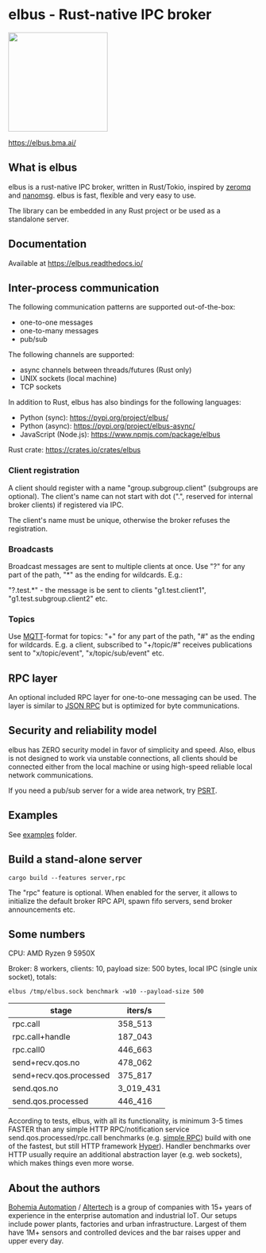 # elbus - Rust-native IPC broker

<img src="https://raw.githubusercontent.com/alttch/elbus/main/docs/images/logo-dark.svg"
width="200" />

<https://elbus.bma.ai/>

## What is elbus

elbus is a rust-native IPC broker, written in Rust/Tokio, inspired by
[zeromq](https://zeromq.org) and [nanomsg](https://nanomsg.org). elbus is fast,
flexible and very easy to use.

The library can be embedded in any Rust project or be used as a standalone
server.

## Documentation

Available at <https://elbus.readthedocs.io/>

## Inter-process communication

The following communication patterns are supported out-of-the-box:

* one-to-one messages
* one-to-many messages
* pub/sub

The following channels are supported:

* async channels between threads/futures (Rust only)
* UNIX sockets (local machine)
* TCP sockets

In addition to Rust, elbus has also bindings for the following languages:

* Python (sync): <https://pypi.org/project/elbus/>
* Python (async): <https://pypi.org/project/elbus-async/>
* JavaScript (Node.js): <https://www.npmjs.com/package/elbus>

Rust crate: <https://crates.io/crates/elbus>

### Client registration

A client should register with a name "group.subgroup.client" (subgroups are
optional). The client's name can not start with dot (".", reserved for internal
broker clients) if registered via IPC.

The client's name must be unique, otherwise the broker refuses the
registration.

### Broadcasts

Broadcast messages are sent to multiple clients at once. Use "?" for any part
of the path, "\*" as the ending for wildcards. E.g.:

"?.test.\*" - the message is be sent to clients "g1.test.client1",
"g1.test.subgroup.client2" etc.

### Topics

Use [MQTT](https://mqtt.org)-format for topics: "+" for any part of the path,
"#" as the ending for wildcards. E.g. a client, subscribed to "+/topic/#"
receives publications sent to "x/topic/event", "x/topic/sub/event" etc.

## RPC layer

An optional included RPC layer for one-to-one messaging can be used. The layer
is similar to [JSON RPC](https://www.jsonrpc.org/) but is optimized for byte
communications.

## Security and reliability model

elbus has ZERO security model in favor of simplicity and speed. Also, elbus is
not designed to work via unstable connections, all clients should be connected
either from the local machine or using high-speed reliable local network
communications.

If you need a pub/sub server for a wide area network, try
[PSRT](https://github.com/alttch/psrt/).

## Examples

See [examples](https://github.com/alttch/elbus/tree/main/examples) folder.

## Build a stand-alone server

```
cargo build --features server,rpc
```

The "rpc" feature is optional. When enabled for the server, it allows to
initialize the default broker RPC API, spawn fifo servers, send broker
announcements etc.

## Some numbers

CPU: AMD Ryzen 9 5950X

Broker: 8 workers, clients: 10, payload size: 500 bytes, local IPC (single unix
socket), totals:

```shell
elbus /tmp/elbus.sock benchmark -w10 --payload-size 500
```

| stage                    | iters/s     |
|--------------------------|-------------|
| rpc.call                 | 358\_513    |
| rpc.call+handle          | 187\_043    |
| rpc.call0                | 446\_663    |
| send+recv.qos.no         | 478\_062    |
| send+recv.qos.processed  | 375\_817    |
| send.qos.no              | 3\_019\_431 |
| send.qos.processed       | 446\_416    |

According to tests, elbus, with all its functionality, is minimum 3-5 times
FASTER than any simple HTTP RPC/notification service
send.qos.processed/rpc.call benchmarks (e.g. [simple
RPC](https://gist.github.com/divi255/e166673c5bc8cb833456a0acf6d951bf)) build
with one of the fastest, but still HTTP framework [Hyper](https://hyper.rs)).
Handler benchmarks over HTTP usually require an additional abstraction layer
(e.g. web sockets), which makes things even more worse.

## About the authors

[Bohemia Automation](https://www.bohemia-automation.com) /
[Altertech](https://www.altertech.com) is a group of companies with 15+ years
of experience in the enterprise automation and industrial IoT. Our setups
include power plants, factories and urban infrastructure. Largest of them have
1M+ sensors and controlled devices and the bar raises upper and upper every
day.
